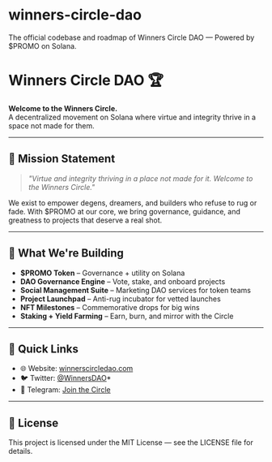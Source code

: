 # winners-circle-dao
The official codebase and roadmap of Winners Circle DAO — Powered by $PROMO on Solana.
# Winners Circle DAO 🏆

**Welcome to the Winners Circle.**  
A decentralized movement on Solana where virtue and integrity thrive in a space not made for them.

---

## 🌟 Mission Statement

> *"Virtue and integrity thriving in a place not made for it. Welcome to the Winners Circle."*

We exist to empower degens, dreamers, and builders who refuse to rug or fade. With $PROMO at our core, we bring governance, guidance, and greatness to projects that deserve a real shot.

---

## 💠 What We're Building

- **$PROMO Token** – Governance + utility on Solana
- **DAO Governance Engine** – Vote, stake, and onboard projects
- **Social Management Suite** – Marketing DAO services for token teams
- **Project Launchpad** – Anti-rug incubator for vetted launches
- **NFT Milestones** – Commemorative drops for big wins
- **Staking + Yield Farming** – Earn, burn, and mirror with the Circle

---

## 🚀 Quick Links

- 🌐 Website: [winnerscircledao.com](https://winnerscircledao.com)
- 🐦 Twitter: [@WinnersDAO]([https://twitter.com](https://x.com/GodsTo364?t=mj5mPKY0SHul8Rln7rcEXg&s=09))*
- 💬 Telegram: [Join the Circle](
https://t.me/winnerscircledao) 

---

## 📜 License

This project is licensed under the MIT License — see the LICENSE file for details.
